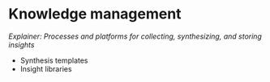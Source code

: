 # Knowledge management 
_Explainer: Processes and platforms for collecting, synthesizing, and storing insights_
* Synthesis templates 
* Insight libraries 
